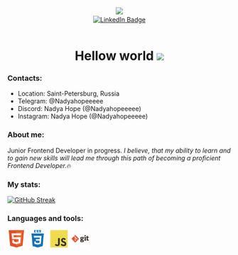 <div id="header" align="center">
  <!--Стартовая гифка-->
  <img src="https://media.giphy.com/media/paTz7UZbPfTZFRYnnB/giphy.gif" width="100"/>
  <!--Мои социальные сети (добавить ссылки)-->
  <div id="badges">
  <a href="#">
    <img src="https://img.shields.io/badge/LinkedIn-blue?style=for-the-badge&logo=linkedin&logoColor=white" alt="LinkedIn Badge"/>
  </a>
  </div>
  <!--Счетчик просмотра профиля-->
  <img src="https://komarev.com/ghpvc/?username=Nadyahopeeeee&style=flat-square&color=blue" alt=""/>
  <!--Текст и эмодзи-->
  <h1>
    Hellow world
    <img src="https://media.giphy.com/media/hvRJCLFzcasrR4ia7z/giphy.gif" width="30px"/>
  </h1>
</div>

<!--
</div>
<div align="center">
  <img src="#" width="1000" height="100"/>
</div>
-->

### Contacts:
* Location: Saint-Petersburg, Russia
* Telegram: @Nadyahopeeeee
* Discord: Nadya Hope (@Nadyahopeeeee)
* Instagram: Nadya Hope (@Nadyahopeeeee)

### About me:
Junior Frontend Developer in progress.
_I believe, that my ability to learn and to gain new skills will lead me through this path of becoming a proficient Frontend Developer._:fire:

### My stats:
[![GitHub Streak](http://github-readme-streak-stats.herokuapp.com?user=Nadyahopeeeee&theme=dark&background=000000)](https://git.io/streak-stats)

### Languages and tools:
<div>
  <img src="https://github.com/devicons/devicon/blob/master/icons/html5/html5-original.svg" title="HTML5" alt="HTML" width="40" height="40"/>&nbsp;
  <img src="https://github.com/devicons/devicon/blob/master/icons/css3/css3-plain-wordmark.svg"  title="CSS3" alt="CSS" width="40" height="40"/>&nbsp;
  <img src="https://github.com/devicons/devicon/blob/master/icons/javascript/javascript-original.svg" title="JavaScript" alt="JavaScript" width="40" height="40"/>&nbsp;
  <img src="https://github.com/devicons/devicon/blob/master/icons/git/git-original-wordmark.svg" title="Git" **alt="Git" width="40" height="40"/>
</div>
<!--
**Nadyahopeeeee/Nadyahopeeeee** is a ✨ _special_ ✨ repository because its `README.md` (this file) appears on your GitHub profile.

Here are some ideas to get you started:

- 🔭 I’m currently working on ...
- 🌱 I’m currently learning ...
- 👯 I’m looking to collaborate on ...
- 🤔 I’m looking for help with ...
- 💬 Ask me about ...
- 📫 How to reach me: ...
- 😄 Pronouns: ...
- ⚡ Fun fact: ...
-->
